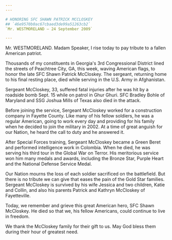 ```yaml
---
---

# HONORING SFC SHAWN PATRICK MCCLOSKEY
## `46e9570b0ac67cbaed3de99a51263cb2`
`Mr. WESTMORELAND — 24 September 2009`

---
```



Mr. WESTMORELAND. Madam Speaker, I rise today to pay tribute to a 
fallen American patriot.

Thousands of my constituents in Georgia's 3rd Congressional District 
lined the streets of Peachtree City, GA, this week, waving American 
flags, to honor the late SFC Shawn Patrick McCloskey. The sergeant, 
returning home to his final resting place, died while serving in the 
U.S. Army in Afghanistan.

Sergeant McCloskey, 33, suffered fatal injuries after he was hit by a 
roadside bomb Sept. 15 while on patrol in Ghur Ghuri. SFC Bradley Bohle 
of Maryland and SSG Joshua Mills of Texas also died in the attack.

Before joining the service, Sergeant McCloskey worked for a 
construction company in Fayette County. Like many of his fellow 
soldiers, he was a regular American, going to work every day and 
providing for his family when he decided to join the military in 2002. 
At a time of great anguish for our Nation, he heard the call to duty 
and he answered it.

After Special Forces training, Sergeant McCloskey became a Green 
Beret and performed intelligence work in Colombia. When he died, he was 
serving his third tour in the Global War on Terror. His meritorious 
service won him many medals and awards, including the Bronze Star, 
Purple Heart and the National Defense Service Medal.

Our Nation mourns the loss of each soldier sacrificed on the 
battlefield. But there is no tribute we can give that eases the pain of 
the Gold Star families. Sergeant McCloskey is survived by his wife 
Jessica and two children, Katie and Collin, and also his parents 
Patrick and Kathryn McCloskey of Fayetteville.

Today, we remember and grieve this great American hero, SFC Shawn 
McCloskey. He died so that we, his fellow Americans, could continue to 
live in freedom.

We thank the McCloskey family for their gift to us. May God bless 
them during their hour of greatest need.
